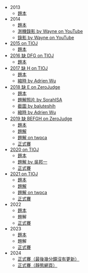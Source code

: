 -   2013
    -   [題本](https://sorahisa-rank.github.io/nhspc-fin/2013/problems.pdf)
-   2014
    -   [題本](https://sorahisa-rank.github.io/nhspc-fin/2014/problems.pdf)
    -   [測機錄影 by Wayne on YouTube](https://youtu.be/mzdljBoWnic)
    -   [錄影 by Wayne on YouTube](https://youtu.be/NoXGjk2QAHU)
-   [2015 on TIOJ](https://tioj.ck.tp.edu.tw/problems/tag/2015-%E5%85%A8%E5%9C%8B%E8%B3%BD)
    -   [題本](https://sorahisa-rank.github.io/nhspc-fin/2015/problems.pdf)
-   [2016 缺 DFG on TIOJ](https://tioj.ck.tp.edu.tw/problems/tag/2016-%E5%85%A8%E5%9C%8B%E8%B3%BD)
    -   [題本](https://sorahisa-rank.github.io/nhspc-fin/2016/problems.pdf)
-   [2017 缺 H on TIOJ](https://tioj.ck.tp.edu.tw/problems/tag/2017-%E5%85%A8%E5%9C%8B%E8%B3%BD)
    -   [題本](https://sorahisa-rank.github.io/nhspc-fin/2017/problems.pdf)
    -   [縮時 by Adrien Wu](https://sorahisa-rank.github.io/nhspc-fin/2017/ranking.mp4)
-   [2018 缺 E on ZeroJudge](https://zerojudge.tw/Problems?tag=107%E5%AD%B8%E5%B9%B4%E5%BA%A6)
    -   [題本](https://sorahisa-rank.github.io/nhspc-fin/2018/problems.pdf)
    -   [題解照片 by SorahISA](https://sorahisa-rank.github.io/nhspc-fin/2018/editorial.pdf)
    -   [截圖 by baluteshih](https://sorahisa-rank.github.io/nhspc-fin/2018/ranking.jpg)
    -   [縮時 by Adrien Wu](https://sorahisa-rank.github.io/nhspc-fin/2018/ranking.mp4)
-   [2019 缺 BEFGH on ZeroJudge](https://zerojudge.tw/Problems?tag=108%E5%AD%B8%E5%B9%B4%E5%BA%A6)
    -   [題本](https://sorahisa-rank.github.io/nhspc-fin/2019/problems.pdf)
    -   [題解](https://sorahisa-rank.github.io/nhspc-fin/2019/editorial.pdf)
    -   [題解 on twpca](https://nhspc2019.twpca.org/editorial/editorial)
    -   [正式賽](https://sorahisa-rank.github.io/nhspc-fin/2019/ranking/)
-   [2020 on TIOJ](https://tioj.ck.tp.edu.tw/problems/tag/2020-%E5%85%A8%E5%9C%8B%E8%B3%BD)
    -   [題本](https://sorahisa-rank.github.io/nhspc-fin/2020/problems.pdf)
    -   [題解 by 吳邦一](https://sorahisa-rank.github.io/nhspc-fin/2020/editorial.pdf)
    -   [正式賽](https://sorahisa-rank.github.io/nhspc-fin/2020/ranking/)
-   [2021 on TIOJ](https://tioj.ck.tp.edu.tw/problems/tag/2021-%E5%85%A8%E5%9C%8B%E8%B3%BD)
    -   [題本](https://sorahisa-rank.github.io/nhspc-fin/2021/problems.pdf)
    -   [題解](https://sorahisa-rank.github.io/nhspc-fin/2021/editorial.pdf)
    -   [題解 on twpca](https://nhspc2021.twpca.org/editorial/editorial)
    -   [正式賽](https://sorahisa-rank.github.io/nhspc-fin/2021/ranking/)
-   2022
    -   [題本](https://sorahisa-rank.github.io/nhspc-fin/2022/problems.pdf)
    -   題解
    -   [正式賽](https://sorahisa-rank.github.io/nhspc-fin/2022/ranking/)
-   2023
    -   [題本](https://sorahisa-rank.github.io/nhspc-fin/2023/problems.pdf)
    -   題解
    -   [正式賽](https://sorahisa-rank.github.io/nhspc-fin/2023/ranking/)
-   2024
    -   [正式賽（最後幾分鐘沒有更新）](https://sorahisa-rank.github.io/nhspc-fin/2024/ranking/)
    -   [正式賽（靜態網頁）](https://sorahisa-rank.github.io/nhspc-fin/2024/ranking/web/)
